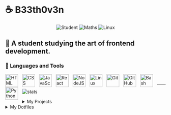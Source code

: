 # ☕ B33th0v3n

<p align="center">
  <a>
    <img alt="Student" src="https://custom-icon-badges.demolab.com/badge/-Student-plum?style=for-the-badge&logo=student&logoColor=black"/>
  </a>

  <a>
    <img alt="Maths" src="https://custom-icon-badges.demolab.com/badge/-Maths-blue?style=for-the-badge&logo=diff&logoColor=white"/>
  </a>

  <a>
    <img alt="Linux" src="https://custom-icon-badges.demolab.com/badge/-Linux-red?style=for-the-badge&logo=archlinux&logoColor=white"/>
  </a>
</p>

📖 A student studying the art of frontend development. 
---
### 🧰 Languages and Tools

<img align="left" alt="HTML" width="40px" style="padding-right:10px;" src="https://cdn.jsdelivr.net/gh/devicons/devicon/icons/html5/html5-plain.svg" />
<img align="left" alt="CSS" width="40px" style="padding-right:10px;" src="https://cdn.jsdelivr.net/gh/devicons/devicon/icons/css3/css3-plain.svg" />
<img align="left" alt="JavaScript" width="40px" style="padding-right:10px;" src="https://cdn.jsdelivr.net/gh/devicons/devicon/icons/javascript/javascript-plain.svg" />
<img align="left" alt="React" width="40px" style="padding-right:10px;" src="https://cdn.jsdelivr.net/gh/devicons/devicon/icons/react/react-original.svg" />
<img align="left" alt="NodeJS" width="40px" style="padding-right:10px;" src="https://cdn.jsdelivr.net/gh/devicons/devicon/icons/nodejs/nodejs-original.svg" />
<img align="left" alt="Linux" width="40px" style="padding-right:10px;" src="https://cdn.jsdelivr.net/gh/devicons/devicon/icons/linux/linux-original.svg" />
<img align="left" alt="Git" width="40px" style="padding-right:10px;" src="https://cdn.jsdelivr.net/gh/devicons/devicon/icons/git/git-original.svg" />
<img align="left" alt="GitHub" width="40px" style="padding-right:10px;" src="https://cdn.jsdelivr.net/gh/devicons/devicon/icons/github/github-original.svg" />
<img align="left" alt="Bash" width="40px" style="padding-right:10px;" src="https://cdn.jsdelivr.net/gh/devicons/devicon/icons/bash/bash-original.svg" />
<img align="left" alt="Python" width="40px" style="padding-right:10px;" src="https://cdn.jsdelivr.net/gh/devicons/devicon/icons/python/python-plain.svg" />
<br />

---
![stats](https://github-readme-stats.vercel.app/api?username=B33th0v3n960&show_icons=true&theme=tokyonight)

<!-- ![GitHub Streak](https://streak-stats.demolab.com?user=B33th0v3n960&theme=tokyonight) -->



<details>
  <summary>My Projects</summary>
  
  ### Frontend Mentor 
  - [NFT Preview Card](https://github.com/B33th0v3n960/nft-card)
  - [Rating Component Card](https://github.com/B33th0v3n960/rating-component)
  - [QR-code Card](https://github.com/B33th0v3n960/frontend-mentor-qrcode)

  ### School Work Experience
  - [Admin Dashboard Site](https://github.com/B33th0v3n960/dashboard)

</details>

<details>
  <summary>My Dotfiles</summary>


  [Dotfiles](https://github.com/B33th0v3n960/-.dotfiles) - My own dotfiles used for my linux desktop (Working in Progress)

  [Neovim](https://github.com/B33th0v3n960/nvim) - My Neovim Configuration

</details>

